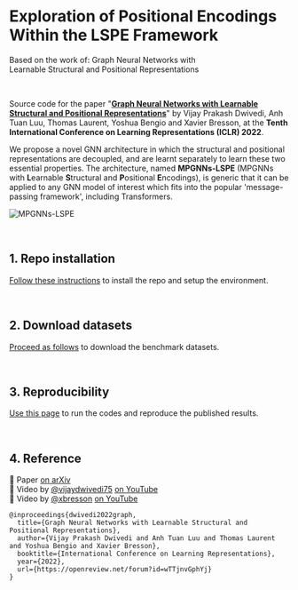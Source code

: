 
# Exploration of Positional Encodings Within the LSPE Framework

Based on the work of:
 Graph Neural Networks with <br/> Learnable Structural and Positional Representations

<br>

Source code for the paper "**[Graph Neural Networks with Learnable Structural and Positional Representations](https://openreview.net/pdf?id=wTTjnvGphYj)**" by Vijay Prakash Dwivedi, Anh Tuan Luu, Thomas Laurent, Yoshua Bengio and Xavier Bresson, at the **Tenth International Conference on Learning Representations (ICLR) 2022**.

We propose a novel GNN architecture in which the structural and positional representations are decoupled, and are learnt separately to learn these two essential properties. The architecture, named **MPGNNs-LSPE** (MPGNNs with **L**earnable **S**tructural and **P**ositional **E**ncodings), is generic that it can be applied to any GNN model of interest which fits into the popular 'message-passing framework', including Transformers.

![MPGNNs-LSPE](./docs/gnn-lspe.png)  

<br>


## 1. Repo installation

[Follow these instructions](./docs/01_repo_installation.md) to install the repo and setup the environment.


<br>

## 2. Download datasets

[Proceed as follows](./docs/02_download_datasets.md) to download the benchmark datasets.


<br>

## 3. Reproducibility 

[Use this page](./docs/03_run_codes.md) to run the codes and reproduce the published results.


<br>

## 4. Reference 

:page_with_curl: Paper [on arXiv](https://arxiv.org/abs/2110.07875)  
:movie_camera: Video by [@vijaydwivedi75](https://github.com/vijaydwivedi75) [on YouTube](https://youtu.be/fft2Q0jEWi0)   
:movie_camera: Video by [@xbresson](https://github.com/xbresson) [on YouTube](https://youtu.be/hADjUl4ymoQ)   
```
@inproceedings{dwivedi2022graph,
  title={Graph Neural Networks with Learnable Structural and Positional Representations},
  author={Vijay Prakash Dwivedi and Anh Tuan Luu and Thomas Laurent and Yoshua Bengio and Xavier Bresson},
  booktitle={International Conference on Learning Representations},
  year={2022},
  url={https://openreview.net/forum?id=wTTjnvGphYj}
}
```



<br><br><br>

